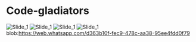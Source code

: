 # Code-gladiators
![Slide_1](https://github.com/nisha-laur/Code-gladiators/assets/104618576/1098e71c-7235-4052-8970-c8a7310b9cbd)
![Slide_1](https://github.com/nisha-laur/Code-gladiators/assets/104618576/cc154ad7-372b-44b4-8645-61192b21aa98)
![Slide_1](https://github.com/nisha-laur/Code-gladiators/assets/104618576/4ff8bf83-4657-4bd8-82a1-5cb8eb0215ff)
![Slide_1](https://github.com/nisha-laur/Code-gladiators/assets/104618576/3d173416-7f9b-4e39-9434-96afb41afcb8)
blob:https://web.whatsapp.com/d363b10f-fec9-478c-aa38-95ee4fdd0f79
